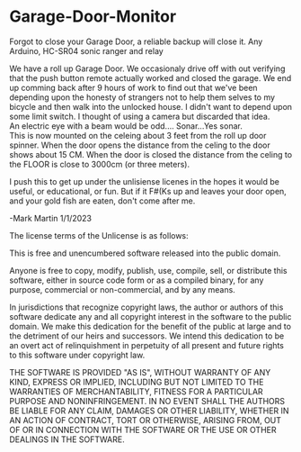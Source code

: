 # Garage-Door-Monitor
Forgot to close your Garage Door, a reliable backup will close it.  Any Arduino, HC-SR04 sonic ranger and relay

We have a roll up Garage Door.
We occasionaly drive off with out verifying that the push button remote actually worked and closed the garage.
We end up comming back after 9 hours of work to find out that we've been depending upon the honesty of strangers not to help them selves to my bicycle and then walk into the unlocked house.
I didn't want to depend upon some limit switch.  I thought of using a camera but discarded that idea.  
An electric eye with a beam would be odd....
Sonar...Yes sonar.  
This is now mounted on the celeing about 3 feet from the roll up door spinner.
When the door opens the distance from the celing to the door shows about 15 CM.
When the door is closed the distance from the celing to the FLOOR is close to 3000cm (or three meters).

I push this to get up under the unlisiense licenes in the hopes it would be useful, or educational, or fun. 
But if it F#(Ks up and leaves your door open, and your gold fish are eaten, don't come after me.

-Mark Martin  1/1/2023

The license terms of the Unlicense is as follows:

This is free and unencumbered software released into the public domain.

Anyone is free to copy, modify, publish, use, compile, sell, or distribute this software, either in source code form or as a compiled binary, for any purpose, commercial or non-commercial, and by any means.

In jurisdictions that recognize copyright laws, the author or authors of this software dedicate any and all copyright interest in the software to the public domain. We make this dedication for the benefit of the public at large and to the detriment of our heirs and successors. We intend this dedication to be an overt act of relinquishment in perpetuity of all present and future rights to this software under copyright law.

THE SOFTWARE IS PROVIDED "AS IS", WITHOUT WARRANTY OF ANY KIND, EXPRESS OR IMPLIED, INCLUDING BUT NOT LIMITED TO THE WARRANTIES OF MERCHANTABILITY, FITNESS FOR A PARTICULAR PURPOSE AND NONINFRINGEMENT. IN NO EVENT SHALL THE AUTHORS BE LIABLE FOR ANY CLAIM, DAMAGES OR OTHER LIABILITY, WHETHER IN AN ACTION OF CONTRACT, TORT OR OTHERWISE, ARISING FROM, OUT OF OR IN CONNECTION WITH THE SOFTWARE OR THE USE OR OTHER DEALINGS IN THE SOFTWARE.
